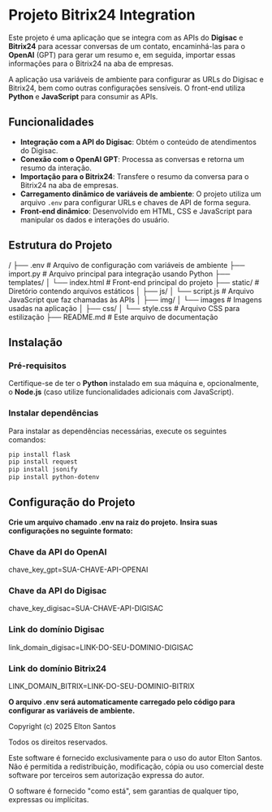 # Projeto Bitrix24 Integration

Este projeto é uma aplicação que se integra com as APIs do **Digisac** e **Bitrix24** para acessar conversas de um contato, encaminhá-las para o **OpenAI** (GPT) para gerar um resumo e, em seguida, importar essas informações para o Bitrix24 na aba de empresas. 

A aplicação usa variáveis de ambiente para configurar as URLs do Digisac e Bitrix24, bem como outras configurações sensíveis. O front-end utiliza **Python** e **JavaScript** para consumir as APIs.

## Funcionalidades

- **Integração com a API do Digisac**: Obtém o conteúdo de atendimentos do Digisac.
- **Conexão com o OpenAI GPT**: Processa as conversas e retorna um resumo da interação.
- **Importação para o Bitrix24**: Transfere o resumo da conversa para o Bitrix24 na aba de empresas.
- **Carregamento dinâmico de variáveis de ambiente**: O projeto utiliza um arquivo `.env` para configurar URLs e chaves de API de forma segura.
- **Front-end dinâmico**: Desenvolvido em HTML, CSS e JavaScript para manipular os dados e interações do usuário.

## Estrutura do Projeto

/
├── .env # Arquivo de configuração com variáveis de ambiente 
├── import.py # Arquivo principal para integração usando Python 
├── templates/
│           └── index.html # Front-end principal do projeto 
├── static/ # Diretório contendo arquivos estáticos
│        ├── js/
│            └── script.js # Arquivo JavaScript que faz chamadas às APIs 
│        ├── img/
│            └── images # Imagens usadas na aplicação 
│        ├── css/
│            └── style.css # Arquivo CSS para estilização 
├── README.md # Este arquivo de documentação 


## Instalação

### Pré-requisitos

Certifique-se de ter o **Python** instalado em sua máquina e, opcionalmente, o **Node.js** (caso utilize funcionalidades adicionais com JavaScript).

### Instalar dependências

Para instalar as dependências necessárias, execute os seguintes comandos:

```bash
pip install flask
pip install request
pip install jsonify
pip install python-dotenv
```

## Configuração do Projeto
**Crie um arquivo chamado .env na raiz do projeto.**
**Insira suas configurações no seguinte formato:**
### Chave da API do OpenAI
chave_key_gpt=SUA-CHAVE-API-OPENAI

### Chave da API do Digisac
chave_key_digisac=SUA-CHAVE-API-DIGISAC

### Link do domínio Digisac
link_domain_digisac=LINK-DO-SEU-DOMINIO-DIGISAC

### Link do domínio Bitrix24
LINK_DOMAIN_BITRIX=LINK-DO-SEU-DOMINIO-BITRIX

**O arquivo .env será automaticamente carregado pelo código para configurar as variáveis de ambiente.**

Copyright (c) 2025 Elton Santos

Todos os direitos reservados.

Este software é fornecido exclusivamente para o uso do autor Elton Santos. 
Não é permitida a redistribuição, modificação, cópia ou uso comercial deste software por terceiros sem autorização expressa do autor. 

O software é fornecido "como está", sem garantias de qualquer tipo, expressas ou implícitas.